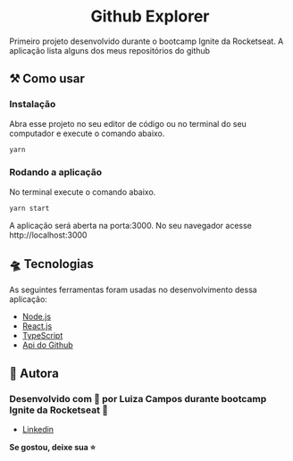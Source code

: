 <h1 align="center">Github Explorer</h1>

<p>Primeiro projeto desenvolvido durante o bootcamp Ignite da Rocketseat. A aplicação lista alguns dos meus repositórios do github</p>

<h2>⚒️ Como usar</h2>

<h3>Instalação</h3>
<p>Abra esse projeto no seu editor de código ou no terminal do seu computador e execute o comando abaixo.</p>

```sh
yarn
```

<h3>Rodando a aplicação</h3>
  <p>No terminal execute o comando abaixo.</p>

```sh
yarn start
```

<p>A aplicação será aberta na porta:3000. No seu navegador acesse http://localhost:3000</p>


<h2 id="tecnologias">🛸 Tecnologias</h2>
  
  <p>
    As seguintes ferramentas foram usadas no desenvolvimento dessa aplicação:
    <ul>
      <li><a href="https://nodejs.org/en/">Node.js</a></li>
      <li><a href="https://pt-br.reactjs.org/">React.js</a></li>
      <li><a href="https://www.typescriptlang.org/">TypeScript</a></li>
      <li><a href="https://docs.github.com/pt/rest">Api do Github</a></li>
    </ul>
  </p>

  <h2 id="autora">👤 Autora</h2>

<h3>Desenvolvido com 💖 por Luiza Campos durante bootcamp Ignite da Rocketseat 🚀 </h3>

* [Linkedin](https://linkedin.com/in/luiza-de-almeida-campos)

  
<strong align="center">Se gostou, deixe sua ⭐️</strong>

  
